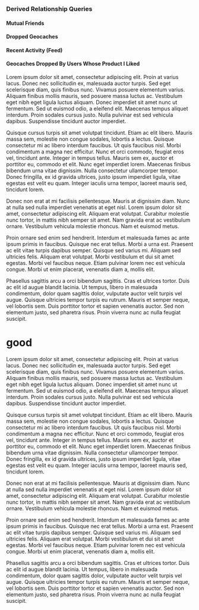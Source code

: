 ### Derived Relationship Queries

#### Mutual Friends

#### Dropped Geocaches

#### Recent Activity (Feed)

#### Geocaches Dropped By Users Whose Product I Liked

Lorem ipsum dolor sit amet, consectetur adipiscing elit. Proin at varius lacus. Donec nec sollicitudin ex, malesuada auctor turpis. Sed eget scelerisque diam, quis finibus nunc. Vivamus posuere elementum varius. Aliquam finibus mollis mauris, sed posuere massa luctus ac. Vestibulum eget nibh eget ligula luctus aliquam. Donec imperdiet sit amet nunc ut fermentum. Sed ut euismod odio, a eleifend elit. Maecenas tempus aliquet interdum. Proin sodales cursus justo. Nulla pulvinar est sed vehicula dapibus. Suspendisse tincidunt auctor imperdiet.

Quisque cursus turpis sit amet volutpat tincidunt. Etiam ac elit libero. Mauris massa sem, molestie non congue sodales, lobortis a lectus. Quisque consectetur mi ac libero interdum faucibus. Ut quis faucibus nisl. Morbi condimentum a magna nec efficitur. Nunc et orci commodo, feugiat eros vel, tincidunt ante. Integer in tempus tellus. Mauris sem ex, auctor et porttitor eu, commodo et elit. Nunc eget imperdiet lorem. Maecenas finibus bibendum urna vitae dignissim. Nulla consectetur ullamcorper tempor. Donec fringilla, ex id gravida ultrices, justo ipsum imperdiet ligula, vitae egestas est velit eu quam. Integer iaculis urna tempor, laoreet mauris sed, tincidunt lorem.

Donec non erat at mi facilisis pellentesque. Mauris at dignissim diam. Nunc at nulla sed nulla imperdiet venenatis at eget nisl. Lorem ipsum dolor sit amet, consectetur adipiscing elit. Aliquam erat volutpat. Curabitur molestie nunc tortor, in mattis nibh semper sit amet. Nam gravida erat ac vestibulum ornare. Vestibulum vehicula molestie rhoncus. Nam et euismod metus.

Proin ornare sed enim sed hendrerit. Interdum et malesuada fames ac ante ipsum primis in faucibus. Quisque nec erat tellus. Morbi a urna est. Praesent ac elit vitae turpis dapibus semper. Quisque sed varius mi. Aliquam sed ultricies felis. Aliquam erat volutpat. Morbi vestibulum et dui sit amet egestas. Morbi vel faucibus neque. Etiam pulvinar lorem nec est vehicula congue. Morbi ut enim placerat, venenatis diam a, mollis elit.

Phasellus sagittis arcu a orci bibendum sagittis. Cras et ultrices tortor. Duis ac elit id augue blandit lacinia. Ut tempus, libero in malesuada condimentum, dolor quam sagittis dolor, vulputate auctor velit turpis vel augue. Quisque ultricies tempor turpis eu rutrum. Mauris et semper neque, vel lobortis sem. Duis porttitor tortor et sapien venenatis auctor. Sed non elementum justo, sed pharetra risus. Proin viverra nunc ac nulla feugiat suscipit.

# good

Lorem ipsum dolor sit amet, consectetur adipiscing elit. Proin at varius lacus. Donec nec sollicitudin ex, malesuada auctor turpis. Sed eget scelerisque diam, quis finibus nunc. Vivamus posuere elementum varius. Aliquam finibus mollis mauris, sed posuere massa luctus ac. Vestibulum eget nibh eget ligula luctus aliquam. Donec imperdiet sit amet nunc ut fermentum. Sed ut euismod odio, a eleifend elit. Maecenas tempus aliquet interdum. Proin sodales cursus justo. Nulla pulvinar est sed vehicula dapibus. Suspendisse tincidunt auctor imperdiet.

Quisque cursus turpis sit amet volutpat tincidunt. Etiam ac elit libero. Mauris massa sem, molestie non congue sodales, lobortis a lectus. Quisque consectetur mi ac libero interdum faucibus. Ut quis faucibus nisl. Morbi condimentum a magna nec efficitur. Nunc et orci commodo, feugiat eros vel, tincidunt ante. Integer in tempus tellus. Mauris sem ex, auctor et porttitor eu, commodo et elit. Nunc eget imperdiet lorem. Maecenas finibus bibendum urna vitae dignissim. Nulla consectetur ullamcorper tempor. Donec fringilla, ex id gravida ultrices, justo ipsum imperdiet ligula, vitae egestas est velit eu quam. Integer iaculis urna tempor, laoreet mauris sed, tincidunt lorem.

Donec non erat at mi facilisis pellentesque. Mauris at dignissim diam. Nunc at nulla sed nulla imperdiet venenatis at eget nisl. Lorem ipsum dolor sit amet, consectetur adipiscing elit. Aliquam erat volutpat. Curabitur molestie nunc tortor, in mattis nibh semper sit amet. Nam gravida erat ac vestibulum ornare. Vestibulum vehicula molestie rhoncus. Nam et euismod metus.

Proin ornare sed enim sed hendrerit. Interdum et malesuada fames ac ante ipsum primis in faucibus. Quisque nec erat tellus. Morbi a urna est. Praesent ac elit vitae turpis dapibus semper. Quisque sed varius mi. Aliquam sed ultricies felis. Aliquam erat volutpat. Morbi vestibulum et dui sit amet egestas. Morbi vel faucibus neque. Etiam pulvinar lorem nec est vehicula congue. Morbi ut enim placerat, venenatis diam a, mollis elit.

Phasellus sagittis arcu a orci bibendum sagittis. Cras et ultrices tortor. Duis ac elit id augue blandit lacinia. Ut tempus, libero in malesuada condimentum, dolor quam sagittis dolor, vulputate auctor velit turpis vel augue. Quisque ultricies tempor turpis eu rutrum. Mauris et semper neque, vel lobortis sem. Duis porttitor tortor et sapien venenatis auctor. Sed non elementum justo, sed pharetra risus. Proin viverra nunc ac nulla feugiat suscipit.